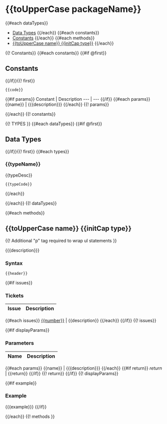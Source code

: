 # {{toUpperCase packageName}}

{{#each dataTypes}}
- [Data Types](#dataTypes)
{{/each}}
{{#each constants}}
- [Constants](#constants)
{{/each}}
{{#each methods}}
- [{{toUpperCase name}} {{initCap type}}](#{{name}})
{{/each}}

{{! Constants}}
{{#each constants}}
{{#if @first}}
## Constants
{{/if}}{{! first}}

```plsql
{{code}}
```

{{#if params}}
Constant | Description
--- | ---
{{/if}}
{{#each params}}
{{name}} | {{{description}}}
{{/each}} {{! params}}

{{/each}} {{! constants}}

{{! TYPES }}
{{#each dataTypes}}
{{#if @first}}
## Data Types
{{/if}}{{! first}}
{{#each types}}
### {{typeName}}
{{typeDesc}}
```plsql
{{typeCode}}
```
{{/each}}

{{/each}} {{! dataTypes}}


{{#each methods}}
## <a name="{{name}}"></a>{{toUpperCase name}} {{initCap type}}


{{! Additional "p" tag required to wrap ul statements }}
<p>
{{{description}}}
</p>

### Syntax
```plsql
{{header}}
```

{{#if issues}}
### Tickets
Issue | Description
--- | ---
{{#each issues}}
[{{number}}](/issues/{{number}}) | {{description}}
{{/each}}
{{/if}} {{! issues}}


{{#if displayParams}}
### Parameters
Name | Description
--- | ---
{{#each params}}
{{name}} | {{{description}}}
{{/each}}
{{#if return}}
*return* | {{return}}
{{/if}} {{! return}}
{{/if}} {{! displayParams}}


{{#if example}}
### Example

{{{example}}}
{{/if}}




{{/each}} {{! methods }}
